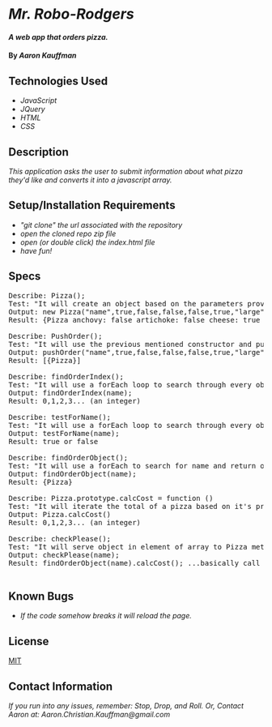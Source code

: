 # _Mr. Robo-Rodgers_

#### _A web app that orders pizza._

#### By _**Aaron Kauffman**_

## Technologies Used

* _JavaScript_
* _JQuery_
* _HTML_
* _CSS_

## Description

_This application asks the user to submit information about what pizza they'd like and converts it into a javascript array._

## Setup/Installation Requirements

* _"git clone" the url associated with the repository_
* _open the cloned repo zip file_
* _open (or double click) the index.html file_
* _have fun!_

## Specs
<pre>
Describe: Pizza();
Test: "It will create an object based on the parameters provided."
Output: new Pizza("name",true,false,false,false,true,"large");
Result: {Pizza anchovy: false artichoke: false cheese: true name: "name" pepperoni: false pineapple: true size: "large"}

Describe: PushOrder();
Test: "It will use the previous mentioned constructor and push a Pizza object to a global array."
Output: pushOrder("name",true,false,false,false,true,"large");
Result: [{Pizza}]

Describe: findOrderIndex();
Test: "It will use a forEach loop to search through every object's key: 'name' and return the index where it is located."
Output: findOrderIndex(name);
Result: 0,1,2,3... (an integer)

Describe: testForName();
Test: "It will use a forEach loop to search through every object's key: 'name' and will return a boolean."
Output: testForName(name);
Result: true or false

Describe: findOrderObject();
Test: "It will use a forEach to search for name and return object to be served to method calcCost()."
Output: findOrderObject(name);
Result: {Pizza}

Describe: Pizza.prototype.calcCost = function ()
Test: "It will iterate the total of a pizza based on it's properties using both a case switch or if and else statements."
Output: Pizza.calcCost()
Result: 0,1,2,3... (an integer)

Describe: checkPlease();
Test: "It will serve object in element of array to Pizza method calcCost()."
Output: checkPlease(name);
Result: findOrderObject(name).calcCost(); ...basically call the other function so the return would also be an integer.

</pre>

## Known Bugs

* _If the code somehow breaks it will reload the page._

## License

[MIT](https://choosealicense.com/licenses/mit/)

## Contact Information

_If you run into any issues, remember: Stop, Drop, and Roll. Or, Contact Aaron at: Aaron.Christian.Kauffman@gmail.com_